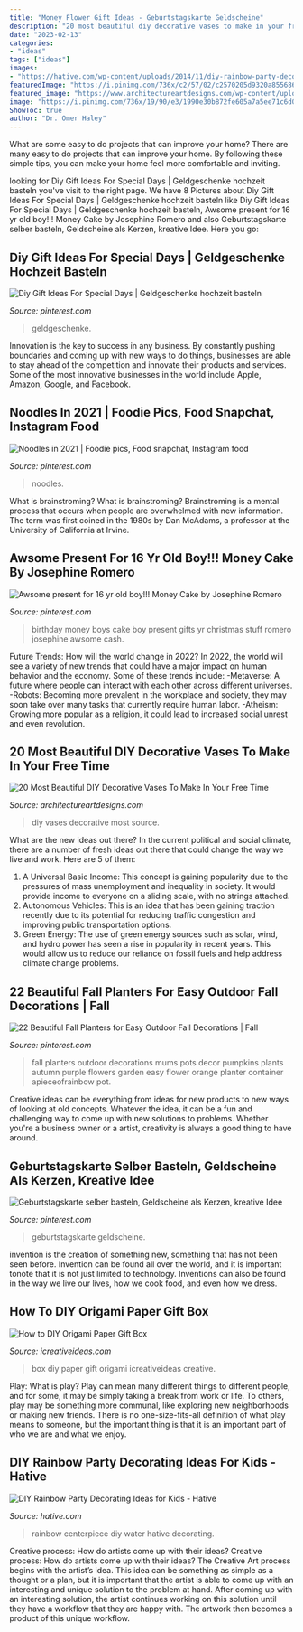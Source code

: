 ```yaml
---
title: "Money Flower Gift Ideas - Geburtstagskarte Geldscheine"
description: "20 most beautiful diy decorative vases to make in your free time"
date: "2023-02-13"
categories:
- "ideas"
tags: ["ideas"]
images:
- "https://hative.com/wp-content/uploads/2014/11/diy-rainbow-party-decorating-ideas/6-rainbow-water-centerpiece.jpg"
featuredImage: "https://i.pinimg.com/736x/c2/57/02/c2570205d9320a8556864795f4675e0c.jpg"
featured_image: "https://www.architectureartdesigns.com/wp-content/uploads/2016/03/12-15.jpg"
image: "https://i.pinimg.com/736x/19/90/e3/1990e30b872fe605a7a5ee71c6d0c89a.jpg"
ShowToc: true
author: "Dr. Omer Haley"
---
```



What are some easy to do projects that can improve your home?
There are many easy to do projects that can improve your home. By following these simple tips, you can make your home feel more comfortable and inviting.

	

		
looking for Diy Gift Ideas For Special Days | Geldgeschenke hochzeit basteln you've visit to the right page. We have 8 Pictures about Diy Gift Ideas For Special Days | Geldgeschenke hochzeit basteln like Diy Gift Ideas For Special Days | Geldgeschenke hochzeit basteln, Awsome present for 16 yr old boy!!! Money Cake by Josephine Romero and also Geburtstagskarte selber basteln, Geldscheine als Kerzen, kreative Idee. Here you go:
		
    
## Diy Gift Ideas For Special Days | Geldgeschenke Hochzeit Basteln

<img loading=lazy src="https://i.pinimg.com/736x/c2/57/02/c2570205d9320a8556864795f4675e0c.jpg" onerror="this.onerror=null;this.src='https://tse3.mm.bing.net/th?id=OIP.CsEEtbY2vwrQbdaQRkMplgAAAA&amp;pid=15.1';" alt="Diy Gift Ideas For Special Days | Geldgeschenke hochzeit basteln">

_Source: pinterest.com_

>geldgeschenke. 

	

Innovation is the key to success in any business. By constantly pushing boundaries and coming up with new ways to do things, businesses are able to stay ahead of the competition and innovate their products and services. Some of the most innovative businesses in the world include Apple, Amazon, Google, and Facebook.

    
## Noodles In 2021 | Foodie Pics, Food Snapchat, Instagram Food

<img loading=lazy src="https://i.pinimg.com/736x/82/90/17/829017d312342443b21178d2b074696c.jpg" onerror="this.onerror=null;this.src='https://tse1.mm.bing.net/th?id=OIP.5Q-Whz3ZV8Wnq9Gqs1BGCQHaOX&amp;pid=15.1';" alt="Noodles in 2021 | Foodie pics, Food snapchat, Instagram food">

_Source: pinterest.com_

>noodles. 

	

What is brainstroming?
What is brainstroming? Brainstroming is a mental process that occurs when people are overwhelmed with new information. The term was first coined in the 1980s by Dan McAdams, a professor at the University of California at Irvine.

    
## Awsome Present For 16 Yr Old Boy!!! Money Cake By Josephine Romero

<img loading=lazy src="https://i.pinimg.com/736x/ba/a4/d1/baa4d1c46d69af70a588f39d477c5fb4--money-cake-old-boys.jpg" onerror="this.onerror=null;this.src='https://tse4.mm.bing.net/th?id=OIP.E35_6-0CgnmwVQzcOzgKdADhEs&amp;pid=15.1';" alt="Awsome present for 16 yr old boy!!! Money Cake by Josephine Romero">

_Source: pinterest.com_

>birthday money boys cake boy present gifts yr christmas stuff romero josephine awsome cash. 

	

Future Trends: How will the world change in 2022?
In 2022, the world will see a variety of new trends that could have a major impact on human behavior and the economy. Some of these trends include: 
-Metaverse: A future where people can interact with each other across different universes. 
-Robots: Becoming more prevalent in the workplace and society, they may soon take over many tasks that currently require human labor. 
-Atheism: Growing more popular as a religion, it could lead to increased social unrest and even revolution.

    
## 20 Most Beautiful DIY Decorative Vases To Make In Your Free Time

<img loading=lazy src="https://www.architectureartdesigns.com/wp-content/uploads/2016/03/12-15.jpg" onerror="this.onerror=null;this.src='https://tse2.mm.bing.net/th?id=OIP.rgvU2lYePdgcdtc7Q20dTgHaJ4&amp;pid=15.1';" alt="20 Most Beautiful DIY Decorative Vases To Make In Your Free Time">

_Source: architectureartdesigns.com_

>diy vases decorative most source. 

	

What are the new ideas out there?
In the current political and social climate, there are a number of fresh ideas out there that could change the way we live and work. Here are 5 of them: 
1. A Universal Basic Income: This concept is gaining popularity due to the pressures of mass unemployment and inequality in society. It would provide income to everyone on a sliding scale, with no strings attached.
2. Autonomous Vehicles: This is an idea that has been gaining traction recently due to its potential for reducing traffic congestion and improving public transportation options.
3. Green Energy: The use of green energy sources such as solar, wind, and hydro power has seen a rise in popularity in recent years. This would allow us to reduce our reliance on fossil fuels and help address climate change problems.

    
## 22 Beautiful Fall Planters For Easy Outdoor Fall Decorations | Fall

<img loading=lazy src="https://i.pinimg.com/736x/38/04/c1/3804c1945dda271d83fbd869b4b3d177.jpg" onerror="this.onerror=null;this.src='https://tse4.mm.bing.net/th?id=OIP.ioFiYHXnAF80hh-Ga_T7oAHaNK&amp;pid=15.1';" alt="22 Beautiful Fall Planters for Easy Outdoor Fall Decorations | Fall">

_Source: pinterest.com_

>fall planters outdoor decorations mums pots decor pumpkins plants autumn purple flowers garden easy flower orange planter container apieceofrainbow pot. 

	

Creative ideas can be everything from ideas for new products to new ways of looking at old concepts. Whatever the idea, it can be a fun and challenging way to come up with new solutions to problems. Whether you're a business owner or a artist, creativity is always a good thing to have around.

    
## Geburtstagskarte Selber Basteln, Geldscheine Als Kerzen, Kreative Idee

<img loading=lazy src="https://i.pinimg.com/736x/19/90/e3/1990e30b872fe605a7a5ee71c6d0c89a.jpg" onerror="this.onerror=null;this.src='https://tse3.mm.bing.net/th?id=OIP.sDjwjOHJ_9OZiZOnh690jAHaJ3&amp;pid=15.1';" alt="Geburtstagskarte selber basteln, Geldscheine als Kerzen, kreative Idee">

_Source: pinterest.com_

>geburtstagskarte geldscheine. 

	

invention is the creation of something new, something that has not been seen before. Invention can be found all over the world, and it is important tonote that it is not just limited to technology. Inventions can also be found in the way we live our lives, how we cook food, and even how we dress.

    
## How To DIY Origami Paper Gift Box

<img loading=lazy src="https://www.icreativeideas.com/wp-content/uploads/2014/05/How-to-DIY-Origami-Paper-Gift-Box-9.jpg" onerror="this.onerror=null;this.src='https://tse1.mm.bing.net/th?id=OIP.U6HIWEoY0NEbNgxOWjKaEQHaGN&amp;pid=15.1';" alt="How to DIY Origami Paper Gift Box">

_Source: icreativeideas.com_

>box diy paper gift origami icreativeideas creative. 

	

Play: What is play?
Play can mean many different things to different people, and for some, it may be simply taking a break from work or life. To others, play may be something more communal, like exploring new neighborhoods or making new friends. There is no one-size-fits-all definition of what play means to someone, but the important thing is that it is an important part of who we are and what we enjoy.

    
## DIY Rainbow Party Decorating Ideas For Kids - Hative

<img loading=lazy src="https://hative.com/wp-content/uploads/2014/11/diy-rainbow-party-decorating-ideas/6-rainbow-water-centerpiece.jpg" onerror="this.onerror=null;this.src='https://tse1.mm.bing.net/th?id=OIP.0oIptnDFP3CNc8zUj1RPNAHaI_&amp;pid=15.1';" alt="DIY Rainbow Party Decorating Ideas for Kids - Hative">

_Source: hative.com_

>rainbow centerpiece diy water hative decorating. 

	

Creative process: How do artists come up with their ideas?
Creative process: How do artists come up with their ideas?
The Creative Art process begins with the artist’s idea. This idea can be something as simple as a thought or a plan, but it is important that the artist is able to come up with an interesting and unique solution to the problem at hand. After coming up with an interesting solution, the artist continues working on this solution until they have a workflow that they are happy with. The artwork then becomes a product of this unique workflow.

